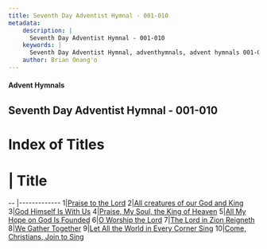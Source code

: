 ```yaml
---
title: Seventh Day Adventist Hymnal - 001-010
metadata:
    description: |
      Seventh Day Adventist Hymnal - 001-010
    keywords: |
      Seventh Day Adventist Hymnal, adventhymnals, advent hymnals 001-010
    author: Brian Onang'o
---
```


#### Advent Hymnals
## Seventh Day Adventist Hymnal - 001-010

# Index of Titles
# | Title                        
-- |-------------
1|[Praise to the Lord](/seventh-day-adventist-hymnal/001-100/001-010/Praise-to-the-Lord)
2|[All creatures of our God and King](/seventh-day-adventist-hymnal/001-100/001-010/All-creatures-of-our-God-and-King)
3|[God Himself Is With Us](/seventh-day-adventist-hymnal/001-100/001-010/God-Himself-Is-With-Us)
4|[Praise, My Soul, the King of Heaven](/seventh-day-adventist-hymnal/001-100/001-010/Praise,-My-Soul,-the-King-of-Heaven)
5|[All My Hope on God Is Founded](/seventh-day-adventist-hymnal/001-100/001-010/All-My-Hope-on-God-Is-Founded)
6|[O Worship the Lord](/seventh-day-adventist-hymnal/001-100/001-010/O-Worship-the-Lord)
7|[The Lord in Zion Reigneth](/seventh-day-adventist-hymnal/001-100/001-010/The-Lord-in-Zion-Reigneth)
8|[We Gather Together](/seventh-day-adventist-hymnal/001-100/001-010/We-Gather-Together)
9|[Let All the World in Every Corner Sing](/seventh-day-adventist-hymnal/001-100/001-010/Let-All-the-World-in-Every-Corner-Sing)
10|[Come, Christians, Join to Sing](/seventh-day-adventist-hymnal/001-100/001-010/Come,-Christians,-Join-to-Sing)